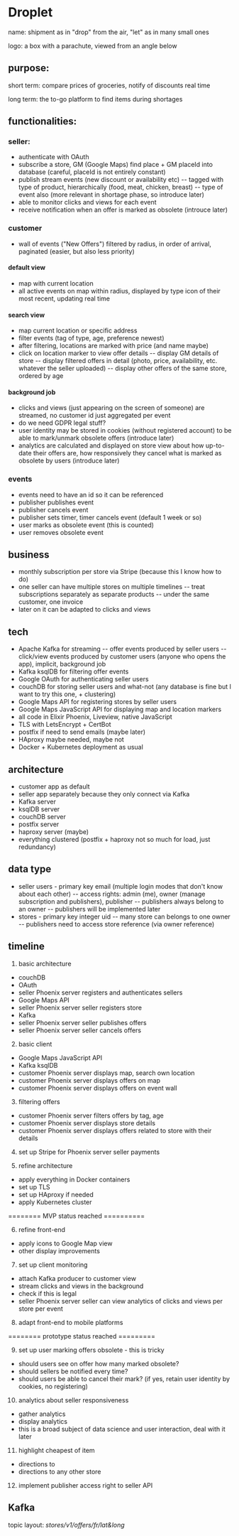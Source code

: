 # Droplet

name: shipment as in "drop" from the air, "let" as in many small ones

logo: a box with a parachute, viewed from an angle below

## purpose:

short term: compare prices of groceries, notify of discounts real time

long term: the to-go platform to find items during shortages

## functionalities:

### seller:
- authenticate with OAuth
- subscribe a store, GM (Google Maps) find place + GM placeId into database (careful, placeId is not entirely constant)
- publish stream events (new discount or availability etc)
-- tagged with type of product, hierarchically (food, meat, chicken, breast)
-- type of event also (more relevant in shortage phase, so introduce later)
- able to monitor clicks and views for each event
- receive notification when an offer is marked as obsolete (introuce later)

### customer
- wall of events ("New Offers") filtered by radius, in order of arrival, paginated (easier, but also less priority)

#### default view
- map with current location
- all active events on map within radius, displayed by type icon of their most recent, updating real time

#### search view
- map current location or specific address
- filter events (tag of type, age, preference newest)
- after filtering, locations are marked with price (and name maybe)
- click on location marker to view offer details
-- display GM details of store
-- display filtered offers in detail (photo, price, availability, etc. whatever the seller uploaded)
-- display other offers of the same store, ordered by age

#### background job
- clicks and views (just appearing on the screen of someone) are streamed, no customer id just aggregated per event
- do we need GDPR legal stuff?
- user identity may be stored in cookies (without registered account) to be able to mark/unmark obsolete offers (introduce later)
- analytics are calculated and displayed on store view about how up-to-date their offers are, how responsively they cancel what is marked as obsolete by users (introduce later)

### events
- events need to have an id so it can be referenced
- publisher publishes event
- publisher cancels event
- publisher sets timer, timer cancels event (default 1 week or so)
- user marks as obsolete event (this is counted)
- user removes obsolete event

## business
- monthly subscription per store via Stripe (because this I know how to do)
- one seller can have multiple stores on multiple timelines
-- treat subscriptions separately as separate products
-- under the same customer, one invoice
- later on it can be adapted to clicks and views

## tech
- Apache Kafka for streaming
-- offer events produced by seller users
-- click/view events produced by customer users (anyone who opens the app), implicit, background job
- Kafka ksqlDB for filtering offer events
- Google OAuth for authenticating seller users
- couchDB for storing seller users and what-not (any database is fine but I want to try this one, + clustering)
- Google Maps API for registering stores by seller users
- Google Maps JavaScript API for displaying map and location markers
- all code in Elixir Phoenix, Liveview, native JavaScript
- TLS with LetsEncrypt + CertBot
- postfix if need to send emails (maybe later)
- HAproxy maybe needed, maybe not
- Docker + Kubernetes deployment as usual

## architecture
- customer app as default
- seller app separately because they only connect via Kafka
- Kafka server
- ksqlDB server
- couchDB server
- postfix server
- haproxy server (maybe)
- everything clustered (postfix + haproxy not so much for load, just redundancy)

## data type
- seller users - primary key email (multiple login modes that don't know about each other)
-- access rights: admin (me), owner (manage subscription and publishers), publisher
-- publishers always belong to an owner
-- publishers will be implemented later
- stores - primary key integer uid
-- many store can belongs to one owner
-- publishers need to access store reference (via owner reference)

## timeline
1. basic architecture
- couchDB
- OAuth
- seller Phoenix server registers and authenticates sellers
- Google Maps API
- seller Phoenix server seller registers store
- Kafka
- seller Phoenix server seller publishes offers
- seller Phoenix server seller cancels offers

2. basic client
- Google Maps JavaScript API
- Kafka ksqlDB
- customer Phoenix server displays map, search own location
- customer Phoenix server displays offers on map
- customer Phoenix server displays offers on event wall

3. filtering offers
- customer Phoenix server filters offers by tag, age
- customer Phoenix server displays store details
- customer Phoenix server displays offers related to store with their details

4. set up Stripe for Phoenix server seller payments

5. refine architecture
- apply everything in Docker containers
- set up TLS
- set up HAproxy if needed
- apply Kubernetes cluster

======== MVP status reached ==========

6. refine front-end
- apply icons to Google Map view
- other display improvements

7. set up client monitoring
- attach Kafka producer to customer view
- stream clicks and views in the background
- check if this is legal
- seller Phoenix server seller can view analytics of clicks and views per store per event

8. adapt front-end to mobile platforms

======== prototype status reached =========

9. set up user marking offers obsolete - this is tricky
- should users see on offer how many marked obsolete?
- should sellers be notified every time?
- should users be able to cancel their mark? (if yes, retain user identity by cookies, no registering)

10. analytics about seller responsiveness
- gather analytics
- display analytics
- this is a broad subject of data science and user interaction, deal with it later

11. highlight cheapest of item
- directions to
- directions to any other store

12. implement publisher access right to seller API

## Kafka
topic layout:
*stores/v1/offers/fr/lat&long*
